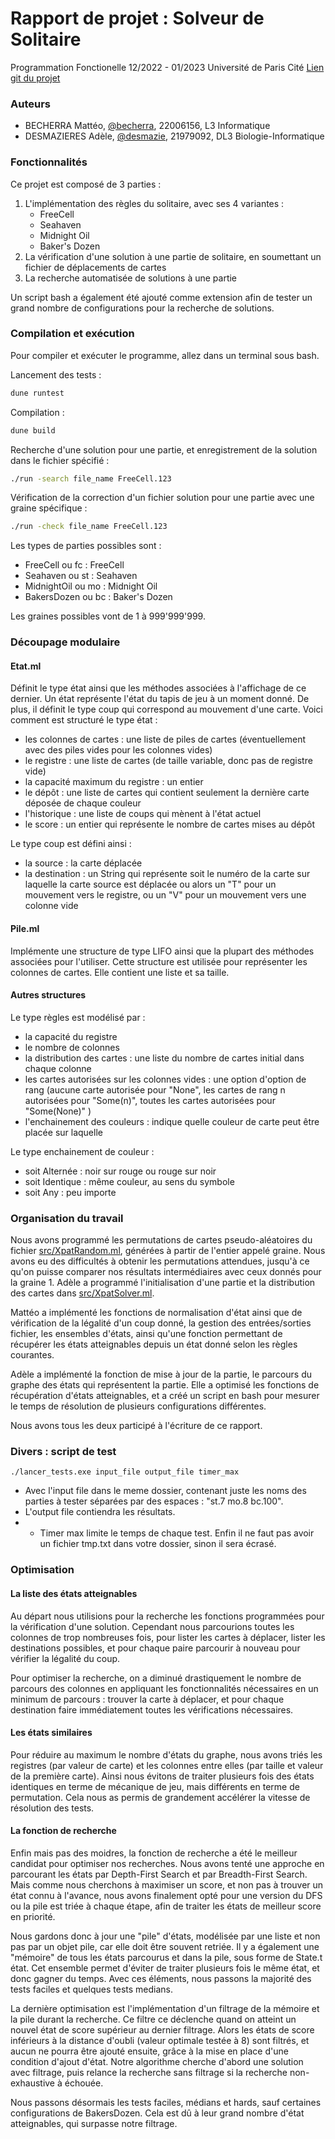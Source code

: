 # Rapport de projet : Solveur de Solitaire

Programmation Fonctionelle
12/2022 - 01/2023
Université de Paris Cité
[Lien git du projet](https://gaufre.informatique.univ-paris-diderot.fr/becherra/pf5-projet-2022)

### Auteurs
- BECHERRA Mattéo, [@becherra](https://gaufre.informatique.univ-paris-diderot.fr/becherra), 22006156, L3 Informatique
- DESMAZIERES Adèle, [@desmazie](https://gaufre.informatique.univ-paris-diderot.fr/desmazie), 21979092, DL3 Biologie-Informatique


### Fonctionnalités

Ce projet est composé de 3 parties : 
1. L'implémentation des règles du solitaire, avec ses 4 variantes :
   * FreeCell
   * Seahaven
   * Midnight Oil
   * Baker's Dozen
2. La vérification d'une solution à une partie de solitaire, en soumettant un fichier de déplacements de cartes
3. La recherche automatisée de solutions à une partie

Un script bash a également été ajouté comme extension afin de tester un grand nombre de configurations pour la recherche de solutions.


### Compilation et exécution

Pour compiler et exécuter le programme, allez dans un terminal sous bash.

Lancement des tests :
```sh
dune runtest
```

Compilation :
```sh
dune build
```

Recherche d'une solution pour une partie, et enregistrement de la solution dans le fichier spécifié :
```sh
./run -search file_name FreeCell.123
```

Vérification de la correction d'un fichier solution pour une partie avec une graine spécifique :
```sh
./run -check file_name FreeCell.123
```

Les types de parties possibles sont :
- FreeCell ou fc : FreeCell
- Seahaven ou st : Seahaven
- MidnightOil ou mo : Midnight Oil
- BakersDozen ou bc : Baker's Dozen

Les graines possibles vont de 1 à 999'999'999. 

### Découpage modulaire

#### Etat.ml
Définit le type état ainsi que les méthodes associées à l'affichage de ce dernier. Un état représente l'état du tapis de jeu à un moment donné. De plus, il définit le type coup qui correspond au mouvement d'une carte. Voici comment est structuré le type état :
- les colonnes de cartes : une liste de piles de cartes (éventuellement avec des piles vides pour les colonnes vides)
- le registre : une liste de cartes (de taille variable, donc pas de registre vide)
- la capacité maximum du registre : un entier
- le dépôt : une liste de cartes qui contient seulement la dernière carte déposée de chaque couleur
- l'historique : une liste de coups qui mènent à l'état actuel
- le score : un entier qui représente le nombre de cartes mises au dépôt

Le type coup est défini ainsi :
- la source : la carte déplacée
- la destination : un String qui représente soit le numéro de la carte sur laquelle la carte source est déplacée ou alors un "T" pour un mouvement vers le registre, ou un "V" pour un mouvement vers une colonne vide

#### Pile.ml
Implémente une structure de type LIFO ainsi que la plupart des méthodes associées pour l'utiliser. Cette structure est utilisée pour représenter les colonnes de cartes. Elle contient une liste et sa taille. 

#### Autres structures
Le type règles est modélisé par :
- la capacité du registre
- le nombre de colonnes
- la distribution des cartes : une liste du nombre de cartes initial dans chaque colonne
- les cartes autorisées sur les colonnes vides : une option d'option de rang (aucune carte autorisée pour "None", les cartes de rang n autorisées pour "Some(n)", toutes les cartes autorisées pour "Some(None)" )
- l'enchainement des couleurs : indique quelle couleur de carte peut être placée sur laquelle

Le type enchainement de couleur : 
- soit Alternée : noir sur rouge ou rouge sur noir
- soit Identique : même couleur, au sens du symbole
- soit Any : peu importe


### Organisation du travail
Nous avons programmé les permutations de cartes pseudo-aléatoires du fichier [src/XpatRandom.ml](), générées à partir de l'entier appelé graine. Nous avons eu des difficultés à obtenir les permutations attendues, jusqu'à ce qu'on puisse comparer nos résultats intermédiaires avec ceux donnés pour la graine 1. Adèle a programmé l'initialisation d'une partie et la distribution des cartes dans [src/XpatSolver.ml](). 

Mattéo a implémenté les fonctions de normalisation d'état ainsi que de vérification de la légalité d'un coup donné, la gestion des entrées/sorties fichier, les ensembles d'états, ainsi qu'une fonction permettant de récupérer les états atteignables depuis un état donné selon les règles courantes.

Adèle a implémenté la fonction de mise à jour de la partie, le parcours du graphe des états qui représentent la partie. Elle a optimisé les fonctions de récupération d'états atteignables, et a créé un script en bash pour mesurer le temps de résolution de plusieurs configurations différentes. 

Nous avons tous les deux participé à l'écriture de ce rapport. 

### Divers : script de test

`./lancer_tests.exe input_file output_file timer_max` 
- Avec l'input file dans le meme dossier, contenant juste les noms des parties à tester séparées par des espaces : "st.7 mo.8 bc.100". 
- L'output file contiendra les résultats. 
- - Timer max limite le temps de chaque test. Enfin il ne faut pas avoir un fichier tmp.txt dans votre dossier, sinon il sera écrasé.

### Optimisation

#### La liste des états atteignables
Au départ nous utilisions pour la recherche les fonctions programmées pour la vérification d'une solution. Cependant nous parcourions toutes les colonnes de trop nombreuses fois, pour lister les cartes à déplacer, lister les destinations possibles, et pour chaque paire parcourir à nouveau pour vérifier la légalité du coup. 

Pour optimiser la recherche, on a diminué drastiquement le nombre de parcours des colonnes en appliquant les fonctionnalités nécessaires en un minimum de parcours : trouver la carte à déplacer, et pour chaque destination faire immédiatement toutes les vérifications nécessaires. 

#### Les états similaires
Pour réduire au maximum le nombre d'états du graphe, nous avons triés les registres (par valeur de carte) et les colonnes entre elles (par taille et valeur de la première carte). Ainsi nous évitons de traiter plusieurs fois des états identiques en terme de mécanique de jeu, mais différents en terme de permutation. Cela nous as permis de grandement accélérer la vitesse de résolution des tests. 

#### La fonction de recherche
Enfin mais pas des moidres, la fonction de recherche a été le meilleur candidat pour optimiser nos recherches. Nous avons tenté une approche en parcourant les états par Depth-First Search et par Breadth-First Search. Mais comme nous cherchons à maximiser un score, et non pas à trouver un état connu à l'avance, nous avons finalement opté pour une version du DFS ou la pile est triée à chaque étape, afin de traiter les états de meilleur score en priorité. 

Nous gardons donc à jour une "pile" d'états, modélisée par une liste et non pas par un objet pile, car elle doit être souvent retriée. Il y a également une "mémoire" de tous les états parcourus et dans la pile, sous forme de State.t état. Cet ensemble permet d'éviter de traiter plusieurs fois le même état, et donc gagner du temps. Avec ces éléments, nous passons la majorité des tests faciles et quelques tests medians. 

La dernière optimisation est l'implémentation d'un filtrage de la mémoire et la pile durant la recherche. Ce filtre ce déclenche quand on atteint un nouvel état de score supérieur au dernier filtrage. Alors les états de score inférieurs à la distance d'oubli (valeur optimale testée à 8) sont filtrés, et aucun ne pourra être ajouté ensuite, grâce à la mise en place d'une condition d'ajout d'état. Notre algorithme cherche d'abord une solution avec filtrage, puis relance la recherche sans filtrage si la recherche non-exhaustive à échouée. 

Nous passons désormais les tests faciles, médians et hards, sauf certaines configurations de BakersDozen. Cela est dû à leur grand nombre d'état atteignables, qui surpasse notre filtrage. 










